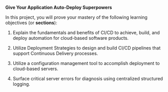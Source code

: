 **Give Your Application Auto-Deploy Superpowers**

In this project, you will prove your mastery of the following learning objectives (or **sections**):

1. Explain the fundamentals and benefits of CI/CD to achieve, build, and deploy automation for cloud-based software products.

1. Utilize Deployment Strategies to design and build CI/CD pipelines that support Continuous Delivery processes.

1. Utilize a configuration management tool to accomplish deployment to cloud-based servers.

1. Surface critical server errors for diagnosis using centralized structured logging.


